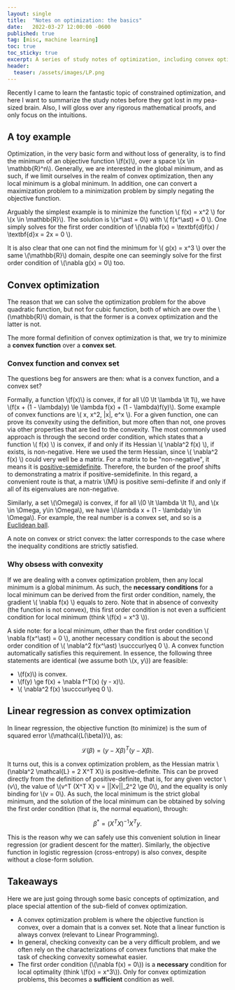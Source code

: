 ```yaml
---
layout: single
title:  "Notes on optimization: the basics"
date:   2022-03-27 12:00:00 -0600
published: true
tag: [misc, machine learning]
toc: true
toc_sticky: true
excerpt: A series of study notes of optimization, including convex optimization, linear programming, linear simplex method, and KKT conditions.
header:
  teaser: /assets/images/LP.png
---
```


Recently I came to learn the fantastic topic of constrained optimization, and here I want to summarize the study notes before they got lost in my pea-sized brain. Also, I will gloss over any rigorous mathematical proofs, and only focus on the intuitions.

## A toy example
Optimization, in the very basic form and without loss of generality, is to find the minimum of an objective function \\(f(x)\\), over a space \\(x \in \mathbb{R}^n\\). Generally, we are interested in the global minimum, and as such, if we limit ourselves in the realm of convex optimization, then any local minimum is a global minimum. In addition, one can convert a maximization problem to a minimization problem by simply negating the objective function.

Arguably the simplest example is to minimize the function \\( f(x) = x^2 \\) for \\(x \in \mathbb{R}\\). The solution is \\(x^\ast = 0\\) with \\( f(x^\ast) = 0 \\). One simply solves for the first order condition of \\(\nabla f(x) = \textbf{d}f(x) / \textbf{d}x = 2x = 0 \\).

It is also clear that one can not find the minimum for \\( g(x) = x^3 \\) over the same \\(\mathbb{R}\\) domain, despite one can seemingly solve for the first order condition of \\(\nabla g(x) = 0\\) too.

## Convex optimization
The reason that we can solve the optimization problem for the above quadratic function, but not for cubic function, both of which are over the \\(\mathbb{R}\\) domain, is that the former is a convex optimization and the latter is not.

The more formal definition of  convex optimization is that, we try to minimize a **convex function** over a **convex set**.

### Convex function and convex set
The questions beg for answers are then: what is a convex function, and a convex set?

Formally, a function \\(f(x)\\) is convex, if for all \\(0 \lt \lambda \lt 1\\), we have \\(f(x + (1 - \lambda)y) \le \lambda f(x) + (1 - \lambda)f(y)\\). Some example of convex functions are \\( x, x^2, \|x\|, e^x \\). For a given function, one can prove its convexity using the definition, but more often than not, one proves via other properties that are tied to the convexity. The most commonly used approach is through the second order condition, which states that a function \\( f(x) \\) is convex, if and only if its Hessian \\( \nabla^2 f(x) \\), if exists, is non-negative. Here we used the term Hessian, since \\( \nabla^2 f(x) \\) could very well be a matrix. For a matrix to be "non-negative", it means it is [positive-semidefinite](https://en.wikipedia.org/wiki/Definite_matrix). Therefore, the burden of the proof shifts to demonstrating a matrix if positive-semidefinite. In this regard, a convenient route is that, a matrix \\(M\\) is positive semi-definite if and only if all of its eigenvalues are non-negative.

Similarly, a set \\(\Omega\\) is convex, if for all \\(0 \lt \lambda \lt 1\\), and \\(x \in \Omega, y\in \Omega\\), we have \\(\lambda x + (1 - \lambda)y \in \Omega\\). For example, the real number is a convex set, and so is a [Euclidean ball](https://en.wikipedia.org/wiki/Ball_(mathematics)).

A note on convex or strict convex: the latter corresponds to the case where the inequality conditions are strictly satisfied.

### Why obsess with convexity
If we are dealing with a convex optimization problem, then any local minimum is a global minimum. As such, the **necessary conditions** for a local minimum can be derived from the first order condition, namely, the gradient \\( \nabla f(x) \\) equals to zero. Note that in absence of convexity (the function is not convex), this first order condition is not even a sufficient condition for local minimum (think \\(f(x) = x^3 \\)).

A side note: for a local minimum, other than the first order condition \\( \nabla f(x^\ast) = 0 \\), another necessary condition is about the second order condition of \\( \nabla^2 f(x^\ast) \succcurlyeq 0 \\). A convex function automatically satisfies this requirement. In essence, the following three statements are identical (we assume both \\(x, y\\)) are feasible:
* \\(f(x)\\) is convex.
* \\(f(y) \ge f(x) + \\nabla f^T(x) (y - x)\\).
* \\( \nabla^2 f(x) \succcurlyeq 0 \\).



## Linear regression as convex optimization
In linear regression, the objective function (to minimize) is the sum of squared error \\(\mathcal{L(\beta)}\\), as:

$$
\mathcal{L}(\beta) = (y - X\beta)^T (y - X\beta).
$$

It turns out, this is a convex optimization problem, as the Hessian matrix \\(\\nabla^2 \mathcal{L} = 2 X^T X\\) is positive-definite. This can be proved directly from the definition of positive-definite, that is, for any given vector \\(v\\), the value of \\(v^T (X^T X) v = \|\|Xv\|\|_2^2 \ge 0\\), and the equality is only binding for \\(v = 0\\). As such, the local minimum is the strict global minimum, and the solution of the local minimum can be obtained by solving the first order condition (that is, the normal equation), through:

$$
\beta^\ast = (X^T X)^{-1} X^Ty.
$$

This is the reason why we can safely use this convenient solution in linear regression (or gradient descent for the matter). Similarly, the objective function in logistic regression (cross-entropy) is also convex, despite without a close-form solution.

## Takeaways

Here we are just going through some basic concepts of optimization, and place special attention of the sub-field of convex optimization.

* A convex optimization problem is where the objective function is convex, over a domain that is a convex set. Note that a linear function is always convex (relevant to Linear Programming).
* In general, checking convexity can be a very difficult problem, and we often rely on the characterizations of convex functions that make the task of checking convexity somewhat easier.
* The first order condition (\\(\nabla f(x) = 0\\)) is a **necessary** condition for local optimality (think \\(f(x) = x^3\\)). Only for convex optimization problems, this becomes a **sufficient** condition as well.
